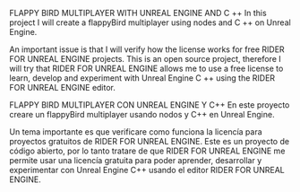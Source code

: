 FLAPPY BIRD MULTIPLAYER WITH UNREAL ENGINE AND C ++
In this project I will create a flappyBird multiplayer
using nodes and C ++ on Unreal Engine.

An important issue is that I will verify how the license works
for free RIDER FOR UNREAL ENGINE projects.
This is an open source project, therefore
I will try that RIDER FOR UNREAL ENGINE allows me to use
a free license to learn, develop and
experiment with Unreal Engine C ++ using the RIDER FOR UNREAL ENGINE editor.


FLAPPY BIRD MULTIPLAYER CON UNREAL ENGINE Y C++
En este proyecto creare un flappyBird multiplayer
usando nodos y C++ en Unreal Engine.

Un tema importante es que verificare como funciona la licencía
para proyectos gratuitos de RIDER FOR UNREAL ENGINE.
Este es un proyecto de código abierto, por lo tanto
tratare de que RIDER FOR UNREAL ENGINE me permite usar
una licencía gratuita para poder aprender, desarrollar y 
experimentar con Unreal Engine C++ usando el editor RIDER FOR UNREAL ENGINE.
